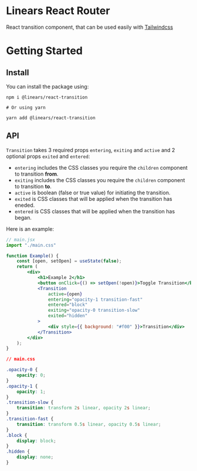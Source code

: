 # Linears React Router
React transition component, that can be used easily with [Tailwindcss](https://tailwindcss.com/) 

# Getting Started

## Install

You can install the package using:

```
npm i @linears/react-transition

# Or using yarn

yarn add @linears/react-transition

```

## API

`Transition` takes 3 required props `entering`, `exiting` and `active` and 2 optional props `exited` and `entered`:
- `entering` includes the CSS classes you require the `children` component to transition **from**.
- `exiting` includes the CSS classes you require the `children` component to transition **to**.
- `active` is boolean (false or true value) for initiating the transition.
- `exited` is CSS classes that will be applied when the transition has eneded.
- `entered` is CSS classes that will be applied when the transition has began.

Here is an example:
```jsx
// main.jsx
import "./main.css"

function Example() {
    const [open, setOpen] = useState(false);
    return (
        <div>
            <h1>Example 2</h1>
            <button onClick={() => setOpen(!open)}>Toggle Transition</button>
            <Transition
                active={open}
                entering="opacity-1 transition-fast"
                entered="block"
                exiting="opacity-0 transition-slow"
                exited="hidden"
            >
                <div style={{ background: "#f00" }}>Transition</div>
            </Transition>
        </div>
    );
}
```

```css
// main.css

.opacity-0 {
    opacity: 0;
}
.opacity-1 {
    opacity: 1;
}
.transition-slow {
    transition: transform 2s linear, opacity 2s linear;
}
.transition-fast {
    transition: transform 0.5s linear, opacity 0.5s linear;
}
.block {
    display: block;
}
.hidden {
    display: none;
}
```